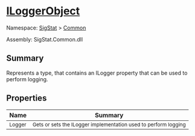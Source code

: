 # [ILoggerObject](./ILoggerObject.md)

Namespace: [SigStat]() > [Common](./README.md)

Assembly: SigStat.Common.dll

## Summary
Represents a type, that contains an ILogger property that can be used to perform logging.

## Properties

| Name | Summary | 
| --- | --- | 
| <sub>Logger</sub><!--aaaaaaaaaaaaaaaaaaaaaaaaaaaaaaaaaaaaaaaaaaaaaaaaaaaaaaaaaaa-->| <sub>Gets or sets the ILogger implementation used to perform logging</sub>| <br>


